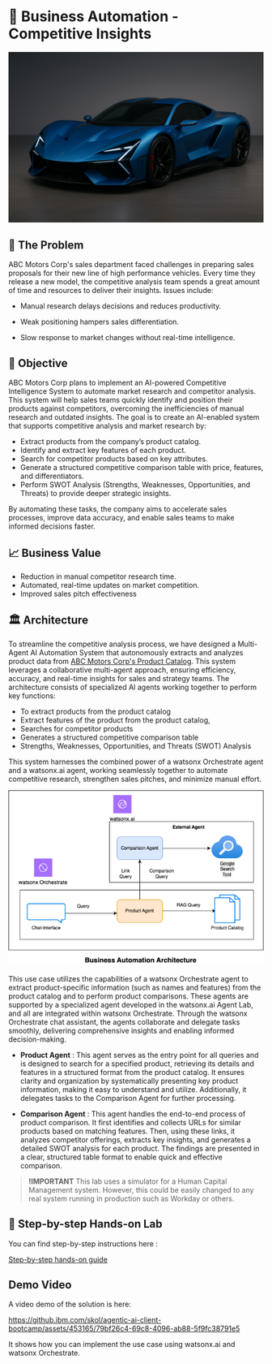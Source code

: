  # 🥇 Business Automation - Competitive Insights

<!--![image](https://github.ibm.com/skol/agentic-ai-client-bootcamp/assets/451557/b9fb42fc-4aa1-4010-b850-5c8f20e3e05a)-->
![image](assets/hypercar3.png)


## 🤔 The Problem

ABC Motors Corp's sales department faced challenges in preparing sales proposals for their new line of high performance vehicles. Every time they release a new model, the competitive analysis team spends a great amount of time and resources to deliver their insights. Issues include: 

- Manual research delays decisions and reduces productivity.

- Weak positioning hampers sales differentiation.

- Slow response to market changes without real-time intelligence.

## 🎯 Objective

ABC Motors Corp plans to implement an AI-powered Competitive Intelligence System to automate market research and competitor analysis. This system will help sales teams quickly identify and position their products against competitors, overcoming the inefficiencies of manual research and outdated insights. The goal is to create an AI-enabled system that supports competitive analysis and market research by:

* Extract products from the company’s product catalog.
* Identify and extract key features of each product.
* Search for competitor products based on key attributes.
* Generate a structured competitive comparison table with price, features, and differentiators.
* Perform SWOT Analysis (Strengths, Weaknesses, Opportunities, and Threats) to provide deeper strategic insights.

By automating these tasks, the company aims to accelerate sales processes, improve data accuracy, and enable sales teams to make informed decisions faster.

## 📈 Business Value

* Reduction in manual competitor research time.
* Automated, real-time updates on market competition.
* Improved sales pitch effectiveness

## 🏛 Architecture

To streamline the competitive analysis process, we have designed a Multi-Agent AI Automation System that autonomously extracts and analyzes product data from [ABC Motors Corp's Product Catalog](assets/ABC_Motor_Product_Catalog.pdf). This system leverages a collaborative multi-agent approach, ensuring efficiency, accuracy, and real-time insights for sales and strategy teams. The architecture consists of specialized AI agents working together to perform key functions:
  * To extract products from the product catalog
  * Extract features of the product from the product catalog,
  * Searches for competitor products
  * Generates a structured competitive comparison table
  * Strengths, Weaknesses, Opportunities, and Threats (SWOT) Analysis

This system harnesses the combined power of  a watsonx Orchestrate agent and a watsonx.ai agent, working seamlessly together to automate competitive research, strengthen sales pitches, and minimize manual effort.

<img width="900" alt="image" src="assets/Business_Automation_Architecture.png">

This use case utilizes the capabilities of a watsonx Orchestrate agent to extract product-specific information (such as names and features) from the product catalog and to perform product comparisons. These agents are supported by a specialized agent developed in the watsonx.ai Agent Lab, and all are integrated within watsonx Orchestrate. Through the watsonx Orchestrate chat assistant, the agents collaborate and delegate tasks smoothly, delivering comprehensive insights and enabling informed decision-making.

  * **Product Agent** : This agent serves as the entry point for all queries and is designed to search for a specified product, retrieving its details and features in a structured format from the product catalog. It ensures clarity and organization by systematically presenting key product information, making it easy to understand and utilize. Additionally, it delegates tasks to the Comparison Agent for further processing.

  * **Comparison Agent** : This agent handles the end-to-end process of product comparison. It first identifies and collects URLs for similar products based on matching features. Then, using these links, it analyzes competitor offerings, extracts key insights, and generates a detailed SWOT analysis for each product. The findings are presented in a clear, structured table format to enable quick and effective comparison.

> **!IMPORTANT**
> This lab uses a simulator for a Human Capital Management system. However, this could be easily changed to any real system running in production such as Workday or others.

## 📝 Step-by-step Hands-on Lab
You can find step-by-step instructions here :

[Step-by-step hands-on guide](https://github.ibm.com/skol/agentic-ai-client-bootcamp/blob/staging/usecases/business-automation/hands-on-lab-buisness-automation.md)

## Demo Video
A video demo of the solution is here:


https://github.ibm.com/skol/agentic-ai-client-bootcamp/assets/453165/79bf26c4-69c8-4096-ab88-5f9fc38791e5



It shows how you can implement the use case using watsonx.ai and watsonx Orchestrate. 

